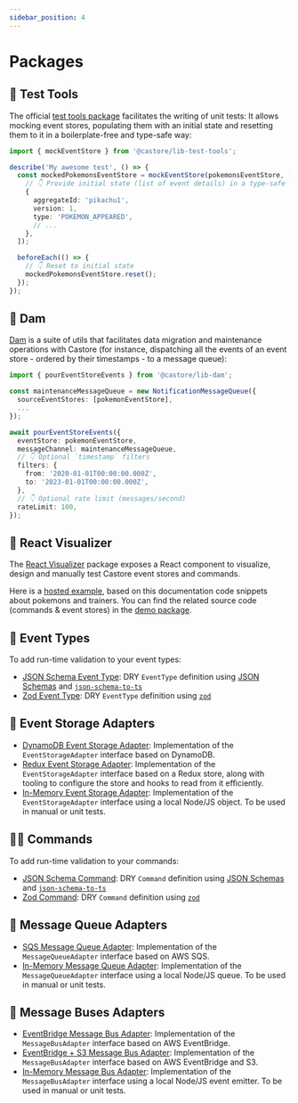 ```yaml
---
sidebar_position: 4
---
```


# Packages

## 🎯 Test Tools

The official [test tools package](https://www.npmjs.com/package/@castore/lib-test-tools) facilitates the writing of unit tests: It allows mocking event stores, populating them with an initial state and resetting them to it in a boilerplate-free and type-safe way:

```ts
import { mockEventStore } from '@castore/lib-test-tools';

describe('My awesome test', () => {
  const mockedPokemonsEventStore = mockEventStore(pokemonsEventStore, [
    // 👇 Provide initial state (list of event details) in a type-safe way
    {
      aggregateId: 'pikachu1',
      version: 1,
      type: 'POKEMON_APPEARED',
      // ...
    },
  ]);

  beforeEach(() => {
    // 👇 Reset to initial state
    mockedPokemonsEventStore.reset();
  });
});
```

## 🌊 Dam

[Dam](https://www.npmjs.com/package/@castore/lib-dam) is a suite of utils that facilitates data migration and maintenance operations with Castore (for instance, dispatching all the events of an event store - ordered by their timestamps - to a message queue):

```ts
import { pourEventStoreEvents } from '@castore/lib-dam';

const maintenanceMessageQueue = new NotificationMessageQueue({
  sourceEventStores: [pokemonEventStore],
  ...
});

await pourEventStoreEvents({
  eventStore: pokemonEventStore,
  messageChannel: maintenanceMessageQueue,
  // 👇 Optional `timestamp` filters
  filters: {
    from: '2020-01-01T00:00:00.000Z',
    to: '2023-01-01T00:00:00.000Z',
  },
  // 👇 Optional rate limit (messages/second)
  rateLimit: 100,
});
```

## 🌈 React Visualizer

The [React Visualizer](https://www.npmjs.com/package/@castore/lib-react-visualizer) package exposes a React component to visualize, design and manually test Castore event stores and commands.

Here is a [hosted example](https://castore-dev.github.io/castore/visualizer/), based on this documentation code snippets about pokemons and trainers. You can find the related source code (commands & event stores) in the [demo package](https://github.com/castore-dev/castore/tree/main/demo/blueprint/src).

## 📅 Event Types

To add run-time validation to your event types:

- [JSON Schema Event Type](https://www.npmjs.com/package/@castore/event-type-json-schema): DRY `EventType` definition using [JSON Schemas](http://json-schema.org/understanding-json-schema/reference/index.html) and [`json-schema-to-ts`](https://github.com/ThomasAribart/json-schema-to-ts)
- [Zod Event Type](https://www.npmjs.com/package/@castore/event-type-zod): DRY `EventType` definition using [`zod`](https://github.com/colinhacks/zod)

## 💾 Event Storage Adapters

- [DynamoDB Event Storage Adapter](https://www.npmjs.com/package/@castore/event-storage-adapter-dynamodb): Implementation of the `EventStorageAdapter` interface based on DynamoDB.
- [Redux Event Storage Adapter](https://www.npmjs.com/package/@castore/event-storage-adapter-redux): Implementation of the `EventStorageAdapter` interface based on a Redux store, along with tooling to configure the store and hooks to read from it efficiently.
- [In-Memory Event Storage Adapter](https://www.npmjs.com/package/@castore/event-storage-adapter-in-memory): Implementation of the `EventStorageAdapter` interface using a local Node/JS object. To be used in manual or unit tests.

## 🏋️‍♂️ Commands

To add run-time validation to your commands:

- [JSON Schema Command](https://www.npmjs.com/package/@castore/command-json-schema): DRY `Command` definition using [JSON Schemas](http://json-schema.org/understanding-json-schema/reference/index.html) and [`json-schema-to-ts`](https://github.com/ThomasAribart/json-schema-to-ts)
- [Zod Command](https://www.npmjs.com/package/@castore/command-zod): DRY `Command` definition using [`zod`](https://github.com/colinhacks/zod)

## 📨 Message Queue Adapters

- [SQS Message Queue Adapter](https://www.npmjs.com/package/@castore/message-queue-adapter-sqs): Implementation of the `MessageQueueAdapter` interface based on AWS SQS.
- [In-Memory Message Queue Adapter](https://www.npmjs.com/package/@castore/message-queue-adapter-in-memory): Implementation of the `MessageQueueAdapter` interface using a local Node/JS queue. To be used in manual or unit tests.

## 🚌 Message Buses Adapters

- [EventBridge Message Bus Adapter](https://www.npmjs.com/package/@castore/message-bus-adapter-event-bridge): Implementation of the `MessageBusAdapter` interface based on AWS EventBridge.
- [EventBridge + S3 Message Bus Adapter](https://www.npmjs.com/package/@castore/message-bus-adapter-event-bridge-s3/README.md): Implementation of the `MessageBusAdapter` interface based on AWS EventBridge and S3.
- [In-Memory Message Bus Adapter](https://www.npmjs.com/package/@castore/message-bus-adapter-in-memory): Implementation of the `MessageBusAdapter` interface using a local Node/JS event emitter. To be used in manual or unit tests.
